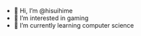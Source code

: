 - 👋 Hi, I’m @hisuihime
- 👀 I’m interested in gaming
- 🌱 I’m currently learning computer science

<!---
hisuihime/hisuihime is a ✨ special ✨ repository because its `README.md` (this file) appears on your GitHub profile.
You can click the Preview link to take a look at your changes.
--->

